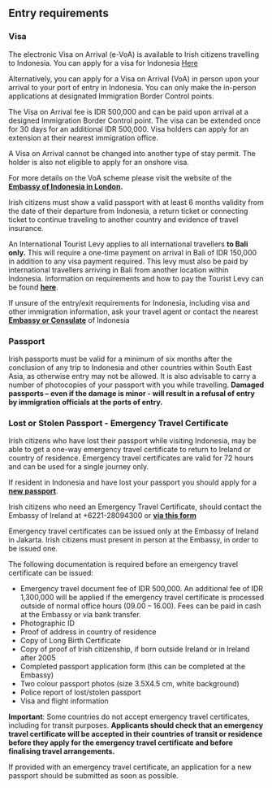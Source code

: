 ## Entry requirements

### **Visa**

The electronic Visa on Arrival (e-VoA) is available to Irish citizens travelling to Indonesia. You can apply for a visa for Indonesia [Here](https://evisa.imigrasi.go.id/web/servicesClean.docx)

Alternatively, you can apply for a Visa on Arrival (VoA) in person upon your arrival to your port of entry in Indonesia. You can only make the in-person applications at designated Immigration Border Control points.

The Visa on Arrival fee is IDR 500,000 and can be paid upon arrival at a designed Immigration Border Control point. The visa can be extended once for 30 days for an additional IDR 500,000. Visa holders can apply for an extension at their nearest immigration office.

A Visa on Arrival cannot be changed into another type of stay permit. The holder is also not eligible to apply for an onshore visa.

For more details on the VoA scheme please visit the website of the [**Embassy of Indonesia in London**](https://consular.indonesianembassy.org.uk/faq/)**.**

Irish citizens must show a valid passport with at least 6 months validity from the date of their departure from Indonesia, a return ticket or connecting ticket to continue traveling to another country and evidence of travel insurance.

An International Tourist Levy applies to all international travellers **to Bali only.** This will require a one-time payment on arrival in Bali of IDR 150,000 in addition to any visa payment required. This levy must also be paid by international travellers arriving in Bali from another location within Indonesia. Information on requirements and how to pay the Tourist Levy can be found [**here**](https://lovebali.baliprov.go.id/faq).

If unsure of the entry/exit requirements for Indonesia, including visa and other immigration information, ask your travel agent or contact the nearest [**Embassy or Consulate**](https://kemlu.go.id/portal/en/page/29/kedutaan_konsulat) of Indonesia

### **Passport**

Irish passports must be valid for a minimum of six months after the conclusion of any trip to Indonesia and other countries within South East Asia, as otherwise entry may not be allowed. It is also advisable to carry a number of photocopies of your passport with you while travelling. **Damaged passports – even if the damage is minor - will result in a refusal of entry by immigration officials at the ports of entry.**

### **Lost or Stolen Passport - Emergency Travel Certificate**

Irish citizens who have lost their passport while visiting Indonesia, may be able to get a one-way emergency travel certificate to return to Ireland or country of residence. Emergency travel certificates are valid for 72 hours and can be used for a single journey only.

If resident in Indonesia and have lost your passport you should apply for a [**new passport**](https://www.ireland.ie/en/dfa/passports/passport-online/).

Irish citizens who need an Emergency Travel Certificate, should contact the Embassy of Ireland at +6221-28094300 or [**via this form**](https://www.ireland.ie/en/indonesia/jakarta/contact/)

Emergency travel certificates can be issued only at the Embassy of Ireland in Jakarta. Irish citizens must present in person at the Embassy, in order to be issued one.

The following documentation is required before an emergency travel certificate can be issued:

* Emergency travel document fee of IDR 500,000. An additional fee of IDR 1,300,000 will be applied if the emergency travel certificate is processed outside of normal office hours (09.00 – 16.00). Fees can be paid in cash at the Embassy or via bank transfer.
* Photographic ID
* Proof of address in country of residence
* Copy of Long Birth Certificate
* Copy of proof of Irish citizenship, if born outside Ireland or in Ireland after 2005
* Completed passport application form (this can be completed at the Embassy)
* Two colour passport photos (size 3.5X4.5 cm, white background)
* Police report of lost/stolen passport
* Visa and flight information

**Important**: Some countries do not accept emergency travel certificates, including for transit purposes. **Applicants should check that an emergency travel certificate will be accepted in their countries of transit or residence before they apply for the emergency travel certificate and before finalising travel arrangements.**

If provided with an emergency travel certificate, an application for a new passport should be submitted as soon as possible.